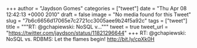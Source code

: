 
+++
author = "Jaydson Gomes"
categories = ["tweet"]
date = "Thu Apr 08 12:42:13 +0000 2010"
draft = false
image = "No media found for this Tweet"
slug = "7b6c6656d17065e7c2721cc3005aee9b24f5a92c"
tags = ["tweet"]
title = """RT: @gchapiewski: NoSQL v..."""
tweet = true
tweet_url = "https://twitter.com/jaydson/status/11821296644"
+++
RT: @gchapiewski: NoSQL vs. RDBMS: Let the flames begin! http://bit.ly/cpXk0H
